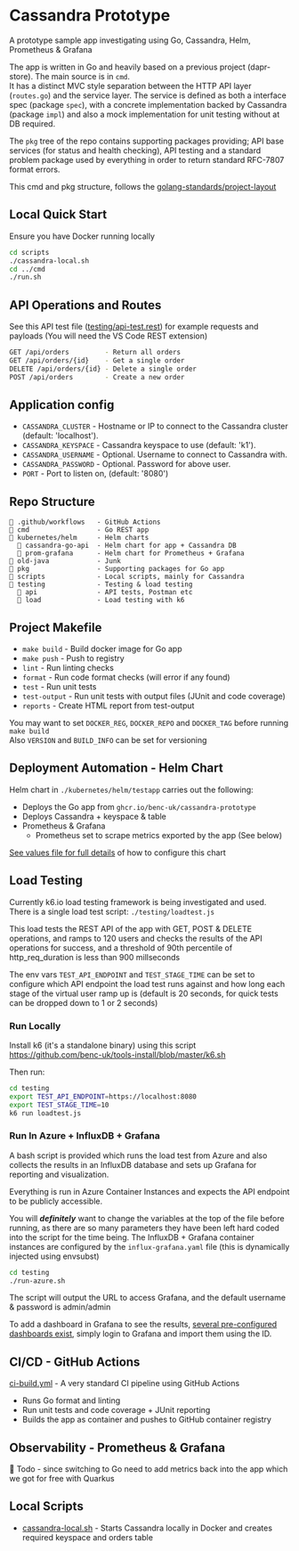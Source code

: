 # Cassandra Prototype

A prototype sample app investigating using Go, Cassandra, Helm, Prometheus & Grafana

The app is written in Go and heavily based on a previous project (dapr-store). The main source is in `cmd`.  
It has a distinct MVC style separation between the HTTP API layer (`routes.go`) and the service layer. The service is defined as both a interface spec (package `spec`), with a concrete implementation backed by Cassandra (package `impl`) and also a mock implementation for unit testing without at DB required.

The `pkg` tree of the repo contains supporting packages providing; API base services (for status and health checking), API testing and a standard problem package used by everything in order to return standard RFC-7807 format errors.

This cmd and pkg structure, follows the [golang-standards/project-layout](https://github.com/golang-standards/project-layout)

## Local Quick Start

Ensure you have Docker running locally

```bash
cd scripts
./cassandra-local.sh
cd ../cmd
./run.sh
```

## API Operations and Routes

See this API test file ([testing/api-test.rest](testing/api-test.rest)) for example requests and payloads (You will need the VS Code REST extension)

```bash
GET /api/orders         - Return all orders
GET /api/orders/{id}    - Get a single order
DELETE /api/orders/{id} - Delete a single order
POST /api/orders        - Create a new order
```

## Application config

- `CASSANDRA_CLUSTER` - Hostname or IP to connect to the Cassandra cluster (default: 'localhost').
- `CASSANDRA_KEYSPACE` - Cassandra keyspace to use (default: 'k1').
- `CASSANDRA_USERNAME` - Optional. Username to connect to Cassandra with.
- `CASSANDRA_PASSWORD` - Optional. Password for above user.
- `PORT` - Port to listen on, (default: '8080')

## Repo Structure

```
📂 .github/workflows   - GitHub Actions
📂 cmd                 - Go REST app
📂 kubernetes/helm     - Helm charts
  📂 cassandra-go-api  - Helm chart for app + Cassandra DB
  📂 prom-grafana      - Helm chart for Prometheus + Grafana
📂 old-java            - Junk
📂 pkg                 - Supporting packages for Go app
📂 scripts             - Local scripts, mainly for Cassandra
📂 testing             - Testing & load testing
  📂 api               - API tests, Postman etc
  📂 load              - Load testing with k6
```

## Project Makefile

- `make build` - Build docker image for Go app
- `make push` - Push to registry
- `lint` - Run linting checks
- `format` - Run code format checks (will error if any found)
- `test` - Run unit tests
- `test-output` - Run unit tests with output files (JUnit and code coverage)
- `reports` - Create HTML report from test-output

You may want to set `DOCKER_REG`, `DOCKER_REPO` and `DOCKER_TAG` before running `make build`  
Also `VERSION` and `BUILD_INFO` can be set for versioning

## Deployment Automation - Helm Chart

Helm chart in `./kubernetes/helm/testapp` carries out the following:

- Deploys the Go app from `ghcr.io/benc-uk/cassandra-prototype`
- Deploys Cassandra + keyspace & table
- Prometheus & Grafana
  - Prometheus set to scrape metrics exported by the app (See below)

[See values file for full details](kubernetes/helm/testapp/values.yaml) of how to configure this chart

## Load Testing

Currently k6.io load testing framework is being investigated and used.  
There is a single load test script: `./testing/loadtest.js`

This load tests the REST API of the app with GET, POST & DELETE operations, and ramps to 120 users and checks the results of the API operations for success, and a threshold of 90th percentile of http_req_duration is less than 900 millseconds

The env vars `TEST_API_ENDPOINT` and `TEST_STAGE_TIME` can be set to configure which API endpoint the load test runs against and how long each stage of the virtual user ramp up is (default is 20 seconds, for quick tests can be dropped down to 1 or 2 seconds)

### Run Locally

Install k6 (it's a standalone binary) using this script https://github.com/benc-uk/tools-install/blob/master/k6.sh

Then run:

```bash
cd testing
export TEST_API_ENDPOINT=https://localhost:8080
export TEST_STAGE_TIME=10
k6 run loadtest.js
```

### Run In Azure + InfluxDB + Grafana

A bash script is provided which runs the load test from Azure and also collects the results in an InfluxDB database and sets up Grafana for reporting and visualization.

Everything is run in Azure Container Instances and expects the API endpoint to be publicly accessible.

You will **_definitely_** want to change the variables at the top of the file before running, as there are so many parameters they have been left hard coded into the script for the time being. The InfluxDB + Grafana container instances are configured by the `influx-grafana.yaml` file (this is dynamically injected using envsubst)

```bash
cd testing
./run-azure.sh
```

The script will output the URL to access Grafana, and the default username & password is admin/admin

To add a dashboard in Grafana to see the results, [several pre-configured dashboards exist](https://k6.io/docs/results-visualization/influxdb-+-grafana#preconfigured-grafana-dashboards), simply login to Grafana and import them using the ID.

## CI/CD - GitHub Actions

[ci-build.yml](.github/workflows/ci-build.yml) - A very standard CI pipeline using GitHub Actions

- Runs Go format and linting
- Run unit tests and code coverage + JUnit reporting
- Builds the app as container and pushes to GitHub container registry

## Observability - Prometheus & Grafana

📝 Todo - since switching to Go need to add metrics back into the app which we got for free with Quarkus

## Local Scripts

- [cassandra-local.sh](./scripts/cassandra-local.sh) - Starts Cassandra locally in Docker and creates required keyspace and orders table
